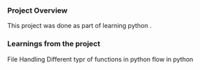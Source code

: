 ### Project Overview

 This project was done as part of learning python .


### Learnings from the project

 File Handling
Different typr of functions in python
flow in python



